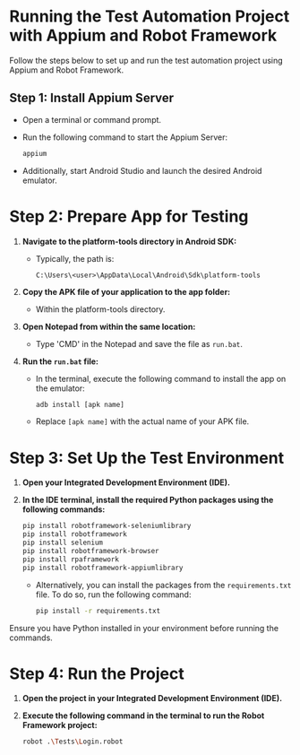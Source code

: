 # Running the Test Automation Project with Appium and Robot Framework

Follow the steps below to set up and run the test automation project using Appium and Robot Framework.

## Step 1: Install Appium Server

- Open a terminal or command prompt.
- Run the following command to start the Appium Server:

  ```bash
  appium
  
- Additionally, start Android Studio and launch the desired Android emulator.

# Step 2: Prepare App for Testing

1. **Navigate to the platform-tools directory in Android SDK:**
    - Typically, the path is:
      ```
      C:\Users\<user>\AppData\Local\Android\Sdk\platform-tools
      ```

2. **Copy the APK file of your application to the app folder:**
    - Within the platform-tools directory.

3. **Open Notepad from within the same location:**
    - Type 'CMD' in the Notepad and save the file as `run.bat`.

4. **Run the `run.bat` file:**
    - In the terminal, execute the following command to install the app on the emulator:
      ```bash
      adb install [apk name]
      ```
    - Replace `[apk name]` with the actual name of your APK file.

# Step 3: Set Up the Test Environment

1. **Open your Integrated Development Environment (IDE).**

2. **In the IDE terminal, install the required Python packages using the following commands:**

    ```bash
    pip install robotframework-seleniumlibrary
    pip install robotframework
    pip install selenium
    pip install robotframework-browser
    pip install rpaframework
    pip install robotframework-appiumlibrary
    ```

   - Alternatively, you can install the packages from the `requirements.txt` file. To do so, run the following command:

     ```bash
     pip install -r requirements.txt
     ```
Ensure you have Python installed in your environment before running the commands.

# Step 4: Run the Project

1. **Open the project in your Integrated Development Environment (IDE).**

2. **Execute the following command in the terminal to run the Robot Framework project:**

    ```bash
    robot .\Tests\Login.robot
    ```





